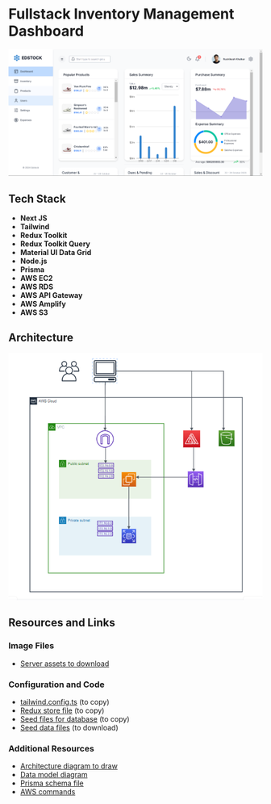 # Fullstack Inventory Management Dashboard

![alt text](https://github.com/GRH7VB7GjNe9i/inventory-manager/blob/main/server/assets/Dashboard.png?raw=true)

## Tech Stack

- **Next JS**
- **Tailwind**
- **Redux Toolkit**
- **Redux Toolkit Query**
- **Material UI Data Grid**
- **Node.js**
- **Prisma**
- **AWS EC2**
- **AWS RDS**
- **AWS API Gateway**
- **AWS Amplify**
- **AWS S3**

## Architecture
![alt text](https://github.com/GRH7VB7GjNe9i/inventory-manager/blob/main/server/assets/Architecture.png?raw=true)
## Resources and Links

### Image Files

- [Server assets to download](https://github.com/GRH7VB7GjNe9i/inventory-management/tree/master/server/assets)

### Configuration and Code

- [tailwind.config.ts](https://github.com/GRH7VB7GjNe9i/inventory-management/blob/master/client/tailwind.config.ts) (to copy)
- [Redux store file](https://github.com/GRH7VB7GjNe9i/inventory-management/blob/master/client/src/app/redux.tsx) (to copy)
- [Seed files for database](https://github.com/GRH7VB7GjNe9i/inventory-management/blob/master/server/prisma/seed.ts) (to copy)
- [Seed data files](https://github.com/GRH7VB7GjNe9i/inventory-management/tree/master/server/prisma/seedData) (to download)

### Additional Resources

- [Architecture diagram to draw](https://online.visual-paradigm.com)
- [Data model diagram](https://drawsql.app/teams/team-3023/diagrams/56-inventorymanagement)
- [Prisma schema file](https://github.com/GRH7VB7GjNe9i/inventory-management/blob/master/server/prisma/schema.prisma)
- [AWS commands](https://github.com/GRH7VB7GjNe9i/inventory-management/blob/master/server/aws-ec2-instructions.md)
